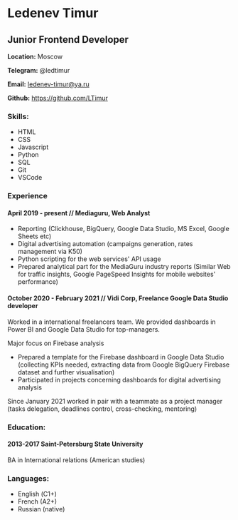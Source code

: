 # Ledenev Timur

## Junior Frontend Developer

**Location:** Moscow

**Telegram:** @ledtimur

**Email:** ledenev-timur@ya.ru

**Github:** https://github.com/LTimur

### Skills:
* HTML
* CSS
* Javascript
* Python
* SQL
* Git
* VSCode

### Experience

#### April 2019 - present // Mediaguru, Web Analyst

- Reporting (Clickhouse, BigQuery, Google Data Studio, MS Excel, Google Sheets etc)
- Digital advertising automation (campaigns generation, rates management via K50)
- Python scripting for the web services' API usage
- Prepared analytical part for the MediaGuru industry reports (Similar Web for traffic insights, Google PageSpeed Insights for mobile websites' performance)

#### October 2020 - February 2021 // Vidi Corp, Freelance Google Data Studio developer 

Worked in a international freelancers team. We provided dashboards in Power BI and Google Data Studio for top-managers.

Major focus on Firebase analysis
- Prepared a template for the Firebase dashboard in Google Data Studio (collecting KPIs needed, extracting data from Google BigQuery Firebase dataset and further visualisation)
- Participated in projects concerning dashboards for digital advertising analysis

Since January 2021 worked in pair with a teammate as a project manager (tasks delegation, deadlines control, cross-checking, mentoring)

### Education:
#### 2013-2017 Saint-Petersburg State University

BA in International relations (American studies)

### Languages:
* English (С1+)
* French (A2+)
* Russian (native)